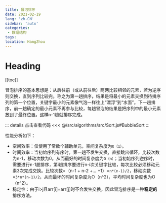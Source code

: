 ```yaml
---
title: 冒泡排序
date: 2021-02-19
lang: 'zh-CN'
sidebar: 'auto'
categories:
 - 数据结构
tags: 
location: HangZhou
---
```


# Heading
[[toc]]

冒泡排序的基本思想是：从后往前（或从前往后）两两比较相邻的元素，若为逆序则交换，直到序列比较完。称之为第一趟排序，结果是将最小的元素交换到待排序列的第一个位置，关键字最小的元素像气泡一样往上“漂浮”到“水面”。下一趟排序，前一趟确定的最小元素不再参与比较，每趟冒泡的结果是把序列中的最小元素放到了最终位置。这样n-1趟就排序完成。  


::: details 点击查看代码
<<< @/src/algorithms/src/Sort.js#BubbleSort
:::  

性能分析如下：  
- 空间效率：仅使用了常数个辅助单元，空间复杂度为`O（1）`。
- 时间效率：当初始序列有序时，第一趟不发生交换，直接跳出循环，比较次数为n-1，移动次数为0，从而最好的时间复杂度为`O（n）`；当初始序列逆序时，需要进行n-1趟排序，第i趟排序要进行n-i次关键字比较，每次比较必须移动元素3次完成交换。比较次数=（n-1 + n-2 +... +1）=`n*(n-1)/2`，移动次数=`3*n*(n-1)/2`，从而最坏的时间复杂度为O（n^2），平均时间复杂度也为O（n^2）。
- 稳定性：由于i>j且arr[i]=arr[j]时不会发生交换，因此冒泡排序是一种**稳定的**排序方法。